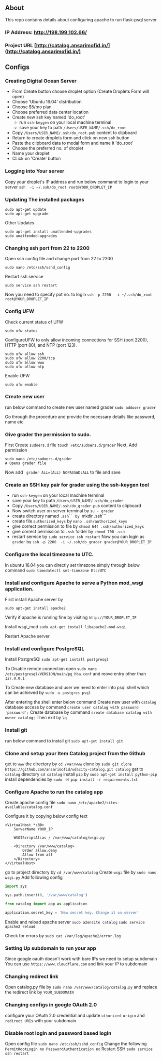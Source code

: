 ## About
This repo contains details about configuring apache to run flask-psql server
### IP Address: http://198.199.102.66/
### Project URL [http://catalog.ansarimofid.in/](http://catalog.ansarimofid.in/)
## Configs
### Creating Digital Ocean Server
* From Create button choose droplet option (Create Droplets Form will open)
* Choose 'Ubuntu 16.04' distribution
* Choose $5/mo plan
* Choose preferred data center location
* Create new ssh key named 'do_root'
    * run ```ssh-keygen``` on your local machine terminal
    * save your key to path ```/Users/USER_NAME/.ssh/do_root```
* Copy  ```/Users/USER_NAME/.ssh/do_root.pub``` content to clipboard
* Return to create droplets form and click on new ssh button
* Paste the clipboard data to modal form and name it 'do_root'
* Choose the preferred no. of droplet
* Name your droplet
* CLick on 'Create' button

### Logging into Your server
Copy your droplet's IP address
and run below command to login to your server
```ssh  -i ~/.ssh/do_root root@YOUR_DROPLET_IP```
### Updating The installed packages
```
sudo apt-get update
sudo apt-get upgrade
```
Other Updates
```
sudo apt-get install unattended-upgrades
sudo unattended-upgrades
```

### Changing ssh port from 22 to 2200
Open ssh config file and change port from 22 to 2200
```
sudo nano /etc/ssh/sshd_config
```

Restart ssh service
```
sudo service ssh restart
```
 
 Now you need to specify pot no. to login
```ssh -p 2200  -i ~/.ssh/do_root root@YOUR_DROPLET_IP```

### Config UFW
Check current status of UFW
```
sudo ufw status
```

ConfigureUFW to only allow incoming connections for SSH (port 2200), HTTP (port 80), and NTP (port 123).

```
sudo ufw allow ssh
sudo ufw allow 2200/tcp
sudo ufw allow www
sudo ufw allow ntp
```
Enable UFW
```
sudo ufw enable
```

### Create new user
run below command to create new user named grader
```sudo adduser grader```

Go through the procedure and provide the necessary details like password, name etc

### Give grader the permission to sudo.
First Create ```sudoers.d``` file
```touch /etc/sudoers.d/grader```
Next, Add permission
```
sudo nano /etc/sudoers.d/grader
# Opens grader file
```
Now add ``` grader ALL=(ALL) NOPASSWD:ALL``` to file and save

### Create an SSH key pair for grader using the ssh-keygen tool
* run ```ssh-keygen``` on your local machine terminal
* save your key to path ```/Users/USER_NAME/.ssh/do_grader```
* Copy  ```/Users/USER_NAME/.ssh/do_grader.pub``` content to clipboard
* Now switch user on server terminal by ```su - grader```
* create directory named ```.ssh`` by ```mkdir .ssh```
* create file ```authorized_keys``` by ```nano .ssh/authorized_keys```
* give correct permission to file by ```chmod 644 .ssh/authorized_keys```
* give correct permission to `.ssh` folder by `chmod 700 .ssh`
* restart service by `sudo service ssh restart`
Now you can login as `grader` by `ssh -p 2200  -i ~/.ssh/do_grader grader@YOUR_DROPLET_IP`

### Configure the local timezone to UTC.
In ubuntu 16.04 you can directly set timezone simply through below command
`sudo timedatectl set-timezone Etc/UTC`

### Install and configure Apache to serve a Python mod_wsgi application.
First install Apache server by
```
sudo apt-get install apache2
```

Verify if apache is running fine by visiting
`http://YOUR_DROPLET_IP`

Install wsgi_mod
`sudo apt-get install libapache2-mod-wsgi.`

Restart Apache server

### Install and configure PostgreSQL

Install PostgreSQl
`sudo apt-get install postgresql`

To Disable remote connection open `sudo nano /etc/postgresql/VERSION/main/pg_hba.conf` and reove entry other than `127.0.0.1`

To Create new database and user we need to enter into psql shell which can be achieved by `sudo -u postgres psql`

After entering the shell enter below command
Create new user with `catalog` database access by command `create user catalog with password 'password';`
Create database by command `create database catalog with owner catalog;`
Then exit by `\q`

### Install git
run below command to install git
`sudo apt-get install git` 

### Clone and setup your Item Catalog project from the Github

get to `www` the directory by `cd /var/www`
clone by `sudo git clone https://github.com/ansarimofid/udacity-catalog.git catalog`
get to `catalog` directory `cd catalog`
install `pip` by `sudo apt-get install python-pip`
install dependencies by `sudo -H pip install -r requirements.txt`

### Configure Apache to run the catalog app
Create apache config file
`sudo nano /etc/apache2/sites-available/catalog.conf`

Configure it by copying below config text
```
<VirtualHost *:80>
    ServerName YOUR_IP

    WSGIScriptAlias / /var/www/catalog/wsgi.py

    <Directory /var/www/catalog>
        Order allow,deny
        Allow from all
    </Directory>
</VirtualHost>
```

go to project directory by `cd /var/www/catalog`
Create  `wsgi` file by `sudo nano wsgi.py`
Add following config
```python
import sys

sys.path.insert(0, '/var/www/catalog')

from catalog import app as application

application.secret_key = 'New secret key. Change it on server'
```

Enable and reload apache server
`sudo a2ensite catalog`
`sudo service apache2 reload`

Check for errors by `sudo cat /var/log/apache2/error.log`

### Setting Up subdomain to run your app
Since google oauth doesn't work with bare IPs we need to setup subdomain
You can use `https://www.cloudflare.com` and link your IP to subdomain

### Changing redirect link
Open catalog.py file by `sudo nano /var/www/catalog/catalog.py` and replace the redirect link by `YOUR_SUBDOMAIN`
### Changing configs in google OAuth 2.0
configure your OAuth 2.0 credential and update `uthorized origin` and `redirect URIs` with your subdomain

### Disable root login and password based login
Open config file `sudo nano /etc/ssh/sshd_config`
Change the following
`
PermitRootLogin no
PasswordAuthentication no
`
Restart SSH
`sudo service ssh restart`
